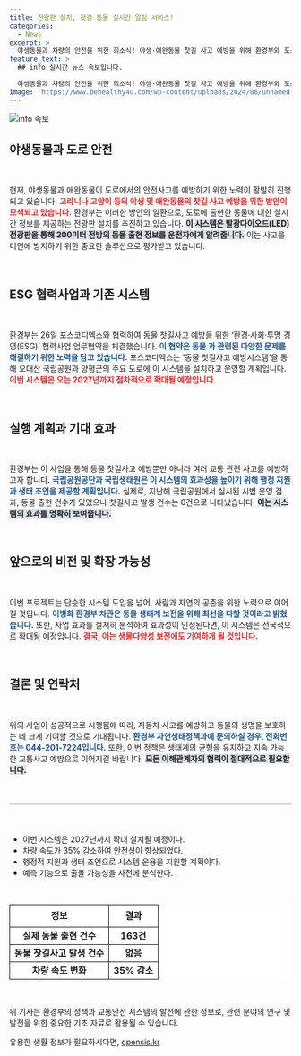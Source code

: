 ```yaml
---
title: 전광판 설치, 찻길 동물 실시간 알림 서비스!
categories:
  - News
excerpt: >
  야생동물과 차량의 안전을 위한 희소식! 야생·애완동물 찻길 사고 예방을 위해 환경부와 포스코디엑스가 실시간 알림 전광판 설치에 나섭니다. 200m 앞에서 차량에 경고를 주어 동물 사고를 막는 혁신적인 시스템, 기대해도 좋습니다!
feature_text: >
  ## info 실시간 뉴스 속보입니다.

  야생동물과 차량의 안전을 위한 희소식! 야생·애완동물 찻길 사고 예방을 위해 환경부와 포스코디엑스가 실시간 알림 전광판 설치에 나섭니다. 200m 앞에서 차량에 경고를 주어 동물 사고를 막는 혁신적인 시스템, 기대해도 좋습니다!
image: 'https://www.behealthy4u.com/wp-content/uploads/2024/06/unnamed-file.png'
---
```


<p><img src="https://www.behealthy4u.com/wp-content/uploads/2024/06/unnamed-file.png" alt="info 속보" /></p>

<h2 data-ke-size="size26">야생동물과 도로 안전</h2>

<p data-ke-size="size16">&nbsp;</p> 

<p>현재, 야생동물과 애완동물이 도로에서의 안전사고를 예방하기 위한 노력이 활발히 진행되고 있습니다. <b><span style="color: #ee2323;">고라니나 고양이 등의 야생 및 애완동물의 찻길 사고 예방을 위한 방안이 모색되고 있습니다.</span></b> 환경부는 이러한 방안의 일환으로, 도로에 출현한 동물에 대한 실시간 정보를 제공하는 전광판 설치를 추진하고 있습니다. <b><span style="background-color: #21538527;">이 시스템은 발광다이오드(LED) 전광판을 통해 200미터 전방의 동물 출현 정보를 운전자에게 알려줍니다.</span></b> 이는 사고를 미연에 방지하기 위한 중요한 솔루션으로 평가받고 있습니다. </p>

<p data-ke-size="size16">&nbsp;</p> 

<h2 data-ke-size="size26">ESG 협력사업과 기존 시스템</h2>

<p data-ke-size="size16">&nbsp;</p> 

<p>환경부는 26일 포스코디엑스와 협력하여 동물 찻길사고 예방을 위한 ‘환경·사회·투명 경영(ESG)’ 협력사업 업무협약을 체결했습니다. <b><span style="color: #1a5490;">이 협약은 동물 과 관련된 다양한 문제를 해결하기 위한 노력을 담고 있습니다.</span></b> 포스코디엑스는 '동물 찻길사고 예방시스템'을 통해 오대산 국립공원과 양평군의 주요 도로에 이 시스템을 설치하고 운영할 계획입니다. <b><span style="color: #ee2323;">이번 시스템은 오는 2027년까지 점차적으로 확대될 예정입니다.</span></b> </p>

<p data-ke-size="size16">&nbsp;</p> 

<h2 data-ke-size="size26">실행 계획과 기대 효과</h2>

<p data-ke-size="size16">&nbsp;</p> 

<p>환경부는 이 사업을 통해 동물 찻길사고 예방뿐만 아니라 여러 교통 관련 사고를 예방하고자 합니다. <b><span style="color: #1a5490;">국립공원공단과 국립생태원은 이 시스템의 효과성을 높이기 위해 행정 지원과 생태 조언을 제공할 계획입니다.</span></b> 실제로, 지난해 국립공원에서 실시된 시범 운영 결과, 동물 출현 건수가 있었으나 찻길사고 발생 건수는 0건으로 나타났습니다. <b><span style="background-color: #21538527;">이는 시스템의 효과를 명확히 보여줍니다.</span></b> </p>

<p data-ke-size="size16">&nbsp;</p> 

<h2 data-ke-size="size26">앞으로의 비전 및 확장 가능성</h2>

<p data-ke-size="size16">&nbsp;</p> 

<p>이번 프로젝트는 단순한 시스템 도입을 넘어, 사람과 자연의 공존을 위한 노력으로 이어질 것입니다. <b><span style="color: #1a5490;">이병화 환경부 차관은 동물 생태계 보전을 위해 최선을 다할 것이라고 밝혔습니다.</span></b> 또한, 사업 효과를 철저히 분석하여 효과성이 인정된다면, 이 시스템은 전국적으로 확대될 예정입니다. <b><span style="color: #ee2323;">결국, 이는 생물다양성 보전에도 기여하게 될 것입니다.</span></b> </p>

<p data-ke-size="size16">&nbsp;</p> 

<h2 data-ke-size="size26">결론 및 연락처</h2>

<p data-ke-size="size16">&nbsp;</p> 

<p>위의 사업이 성공적으로 시행됨에 따라, 자동차 사고를 예방하고 동물의 생명을 보호하는 데 크게 기여할 것으로 기대됩니다. <b><span style="color: #1a5490;">환경부 자연생태정책과에 문의하실 경우, 전화번호는 044-201-7224입니다.</span></b> 또한, 이번 정책은 생태계의 균형을 유지하고 지속 가능한 교통사고 예방으로 이어지길 바랍니다. <b><span style="background-color: #21538527;">모든 이해관계자의 협력이 절대적으로 필요합니다.</span></b> </p>

<p data-ke-size="size16">&nbsp;</p> 

<hr style="height: 2px; border: none; background-color: #ccc; margin: 20px 0;"> 

<p data-ke-size="size16">&nbsp;</p> 

<div>
    <ul>
        <li>이번 시스템은 2027년까지 확대 설치될 예정이다.</li>
        <li>차량 속도가 35% 감소하여 안전성이 향상되었다.</li>
        <li>행정적 지원과 생태 조언으로 시스템 운용을 지원할 계획이다.</li>
        <li>예측 기능으로 출몰 가능성을 사전에 분석한다.</li>
    </ul>
</div> 

<p data-ke-size="size16">&nbsp;</p> 

<table style="width: 100%; border-collapse: collapse; background-color: #fff;">
    <thead>
        <tr>
            <td style="text-align: center; height: 40px; border: 1px solid #000;"><b>정보</b></td>
            <td style="text-align: center; height: 40px; border: 1px solid #000;"><b>결과</b></td>
        </tr>
    </thead>
    <tbody>
        <tr>
            <td style="text-align: center; height: 17px; border: 1px solid #000;"><b>실제 동물 출현 건수</b></td>
            <td style="text-align: center; height: 17px; border: 1px solid #000;"><b>163건</b></td>
        </tr>
        <tr>
            <td style="text-align: center; height: 17px; border: 1px solid #000;"><b>동물 찻길사고 발생 건수</b></td>
            <td style="text-align: center; height: 17px; border: 1px solid #000;"><b>없음</b></td>
        </tr>
        <tr>
            <td style="text-align: center; height: 17px; border: 1px solid #000;"><b>차량 속도 변화</b></td>
            <td style="text-align: center; height: 17px; border: 1px solid #000;"><b>35% 감소</b></td>
        </tr>
    </tbody>
</table> 

<p data-ke-size="size16">&nbsp;</p> 

<p>위 기사는 환경부의 정책과 교통안전 시스템의 발전에 관한 정보로, 관련 분야의 연구 및 발전을 위한 중요한 기초 자료로 활용될 수 있습니다.</p>
유용한 생활 정보가 필요하시다면, <a href="https://opensis.kr" rel="dofollow">opensis.kr</a>


